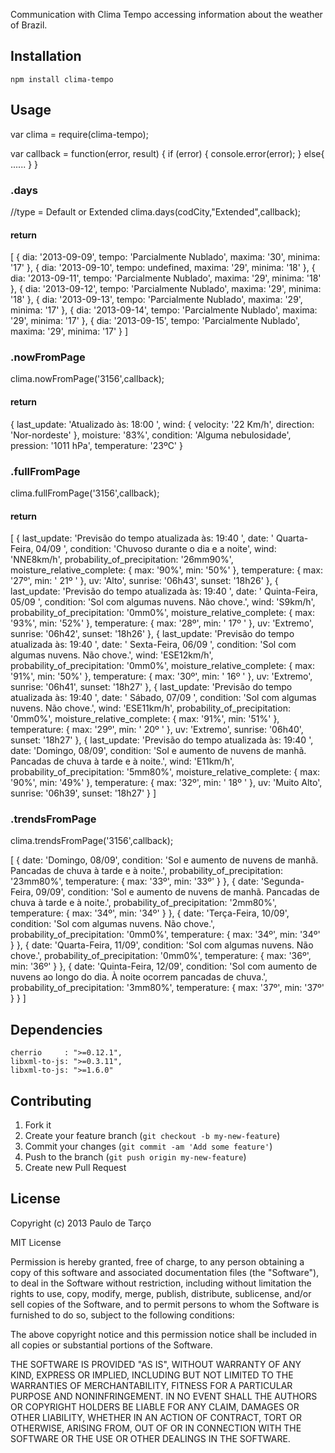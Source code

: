Communication with Clima Tempo accessing information about the weather of Brazil.

## Installation

    npm install clima-tempo


## Usage

var clima = require(clima-tempo);
	 
var callback = function(error, result) {
    if (error) {
        console.error(error);
    }
    else{
    	......
    }
}

### .days

//type = Default or  Extended
clima.days(codCity,"Extended",callback);

#### return 
[ { dia: '2013-09-09',
    tempo: 'Parcialmente Nublado',
    maxima: '30',
    minima: '17' },
  { dia: '2013-09-10',
    tempo: undefined,
    maxima: '29',
    minima: '18' },
  { dia: '2013-09-11',
    tempo: 'Parcialmente Nublado',
    maxima: '29',
    minima: '18' },
  { dia: '2013-09-12',
    tempo: 'Parcialmente Nublado',
    maxima: '29',
    minima: '18' },
  { dia: '2013-09-13',
    tempo: 'Parcialmente Nublado',
    maxima: '29',
    minima: '17' },
  { dia: '2013-09-14',
    tempo: 'Parcialmente Nublado',
    maxima: '29',
    minima: '17' },
  { dia: '2013-09-15',
    tempo: 'Parcialmente Nublado',
    maxima: '29',
    minima: '17' } ]
     
### .nowFromPage
     
clima.nowFromPage('3156',callback);

#### return      
  { last_update: 'Atualizado às: 18:00 ',
	wind: { velocity: '22 Km/h', direction: 'Nor-nordeste' },
	moisture: '83%',
	condition: 'Alguma nebulosidade',
	pression: '1011 hPa',
	temperature: '23ºC' } 

### .fullFromPage

clima.fullFromPage('3156',callback);

#### return 
[ { last_update: 'Previsão do tempo atualizada às: 19:40 ',
    date: ' Quarta-Feira, 04/09 ',
    condition: 'Chuvoso durante o dia e a noite',
    wind: 'NNE8km/h',
    probability_of_precipitation: '26mm90%',
    moisture_relative_complete: { max: '90%', min: '50%' },
    temperature: { max: '27º', min: ' 21º ' },
    uv: 'Alto',
    sunrise: '06h43',
    sunset: '18h26' },
  { last_update: 'Previsão do tempo atualizada às: 19:40 ',
    date: ' Quinta-Feira, 05/09 ',
    condition: 'Sol com algumas nuvens. Não chove.',
    wind: 'S9km/h',
    probability_of_precipitation: '0mm0%',
    moisture_relative_complete: { max: '93%', min: '52%' },
    temperature: { max: '28º', min: ' 17º ' },
    uv: 'Extremo',
    sunrise: '06h42',
    sunset: '18h26' },
  { last_update: 'Previsão do tempo atualizada às: 19:40 ',
    date: ' Sexta-Feira, 06/09 ',
    condition: 'Sol com algumas nuvens. Não chove.',
    wind: 'ESE12km/h',
    probability_of_precipitation: '0mm0%',
    moisture_relative_complete: { max: '91%', min: '50%' },
    temperature: { max: '30º', min: ' 16º ' },
    uv: 'Extremo',
    sunrise: '06h41',
    sunset: '18h27' },
  { last_update: 'Previsão do tempo atualizada às: 19:40 ',
    date: ' Sábado, 07/09 ',
    condition: 'Sol com algumas nuvens. Não chove.',
    wind: 'ESE11km/h',
    probability_of_precipitation: '0mm0%',
    moisture_relative_complete: { max: '91%', min: '51%' },
    temperature: { max: '29º', min: ' 20º ' },
    uv: 'Extremo',
    sunrise: '06h40',
    sunset: '18h27' },
  { last_update: 'Previsão do tempo atualizada às: 19:40 ',
    date: 'Domingo, 08/09',
    condition: 'Sol e aumento de nuvens de manhã. Pancadas de chuva à tarde e à noite.',
    wind: 'E11km/h',
    probability_of_precipitation: '5mm80%',
    moisture_relative_complete: { max: '90%', min: '49%' },
    temperature: { max: '32º', min: ' 18º ' },
    uv: 'Muito Alto',
    sunrise: '06h39',
    sunset: '18h27' } ] 

### .trendsFromPage

clima.trendsFromPage('3156',callback);

[ { date: 'Domingo, 08/09',
    condition: 'Sol e aumento de nuvens de manhã. Pancadas de chuva à tarde e à noite.',
    probability_of_precipitation: '23mm80%',
    temperature: { max: '33º', min: '33º' } },
  { date: 'Segunda-Feira, 09/09',
    condition: 'Sol e aumento de nuvens de manhã. Pancadas de chuva à tarde e à noite.',
    probability_of_precipitation: '2mm80%',
    temperature: { max: '34º', min: '34º' } },
  { date: 'Terça-Feira, 10/09',
    condition: 'Sol com algumas nuvens. Não chove.',
    probability_of_precipitation: '0mm0%',
    temperature: { max: '34º', min: '34º' } },
  { date: 'Quarta-Feira, 11/09',
    condition: 'Sol com algumas nuvens. Não chove.',
    probability_of_precipitation: '0mm0%',
    temperature: { max: '36º', min: '36º' } },
  { date: 'Quinta-Feira, 12/09',
    condition: 'Sol com aumento de nuvens ao longo do dia. À noite ocorrem pancadas de chuva.',
    probability_of_precipitation: '3mm80%',
    temperature: { max: '37º', min: '37º' } } ]

## Dependencies

    cherrio     : ">=0.12.1",
    libxml-to-js: ">=0.3.11",
    libxml-to-js: ">=1.6.0"

## Contributing

1. Fork it
2. Create your feature branch (`git checkout -b my-new-feature`)
3. Commit your changes (`git commit -am 'Add some feature'`)
4. Push to the branch (`git push origin my-new-feature`)
5. Create new Pull Request

## License

Copyright (c) 2013 Paulo de Tarço

MIT License

Permission is hereby granted, free of charge, to any person obtaining
a copy of this software and associated documentation files (the
"Software"), to deal in the Software without restriction, including
without limitation the rights to use, copy, modify, merge, publish,
distribute, sublicense, and/or sell copies of the Software, and to
permit persons to whom the Software is furnished to do so, subject to
the following conditions:

The above copyright notice and this permission notice shall be
included in all copies or substantial portions of the Software.

THE SOFTWARE IS PROVIDED "AS IS", WITHOUT WARRANTY OF ANY KIND,
EXPRESS OR IMPLIED, INCLUDING BUT NOT LIMITED TO THE WARRANTIES OF
MERCHANTABILITY, FITNESS FOR A PARTICULAR PURPOSE AND
NONINFRINGEMENT. IN NO EVENT SHALL THE AUTHORS OR COPYRIGHT HOLDERS BE
LIABLE FOR ANY CLAIM, DAMAGES OR OTHER LIABILITY, WHETHER IN AN ACTION
OF CONTRACT, TORT OR OTHERWISE, ARISING FROM, OUT OF OR IN CONNECTION
WITH THE SOFTWARE OR THE USE OR OTHER DEALINGS IN THE SOFTWARE.
